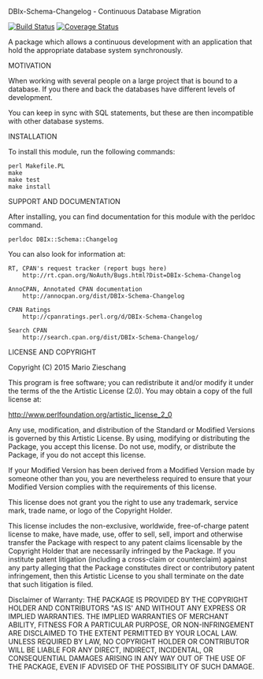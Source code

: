 DBIx-Schema-Changelog - Continuous Database Migration 

[![Build Status](https://travis-ci.org/mziescha/DBIx-Schema-Changelog.svg?branch=master)](https://travis-ci.org/mziescha/DBIx-Schema-Changelog)
[![Coverage Status](https://coveralls.io/repos/mziescha/DBIx-Schema-Changelog/badge.svg)](https://coveralls.io/r/mziescha/DBIx-Schema-Changelog)

A package which allows a continuous development with an application that hold the appropriate database system synchronously.

MOTIVATION

When working with several people on a large project that is bound to a database.
If you there and back the databases have different levels of development.

You can keep in sync with SQL statements, but these are then incompatible with other database systems.

INSTALLATION

To install this module, run the following commands:

	perl Makefile.PL
	make
	make test
	make install

SUPPORT AND DOCUMENTATION

After installing, you can find documentation for this module with the
perldoc command.

    perldoc DBIx::Schema::Changelog

You can also look for information at:

    RT, CPAN's request tracker (report bugs here)
        http://rt.cpan.org/NoAuth/Bugs.html?Dist=DBIx-Schema-Changelog

    AnnoCPAN, Annotated CPAN documentation
        http://annocpan.org/dist/DBIx-Schema-Changelog

    CPAN Ratings
        http://cpanratings.perl.org/d/DBIx-Schema-Changelog

    Search CPAN
        http://search.cpan.org/dist/DBIx-Schema-Changelog/


LICENSE AND COPYRIGHT

Copyright (C) 2015 Mario Zieschang

This program is free software; you can redistribute it and/or modify it
under the terms of the the Artistic License (2.0). You may obtain a
copy of the full license at:

http://www.perlfoundation.org/artistic_license_2_0

Any use, modification, and distribution of the Standard or Modified
Versions is governed by this Artistic License. By using, modifying or
distributing the Package, you accept this license. Do not use, modify,
or distribute the Package, if you do not accept this license.

If your Modified Version has been derived from a Modified Version made
by someone other than you, you are nevertheless required to ensure that
your Modified Version complies with the requirements of this license.

This license does not grant you the right to use any trademark, service
mark, trade name, or logo of the Copyright Holder.

This license includes the non-exclusive, worldwide, free-of-charge
patent license to make, have made, use, offer to sell, sell, import and
otherwise transfer the Package with respect to any patent claims
licensable by the Copyright Holder that are necessarily infringed by the
Package. If you institute patent litigation (including a cross-claim or
counterclaim) against any party alleging that the Package constitutes
direct or contributory patent infringement, then this Artistic License
to you shall terminate on the date that such litigation is filed.

Disclaimer of Warranty: THE PACKAGE IS PROVIDED BY THE COPYRIGHT HOLDER
AND CONTRIBUTORS "AS IS' AND WITHOUT ANY EXPRESS OR IMPLIED WARRANTIES.
THE IMPLIED WARRANTIES OF MERCHANT ABILITY, FITNESS FOR A PARTICULAR
PURPOSE, OR NON-INFRINGEMENT ARE DISCLAIMED TO THE EXTENT PERMITTED BY
YOUR LOCAL LAW. UNLESS REQUIRED BY LAW, NO COPYRIGHT HOLDER OR
CONTRIBUTOR WILL BE LIABLE FOR ANY DIRECT, INDIRECT, INCIDENTAL, OR
CONSEQUENTIAL DAMAGES ARISING IN ANY WAY OUT OF THE USE OF THE PACKAGE,
EVEN IF ADVISED OF THE POSSIBILITY OF SUCH DAMAGE.

